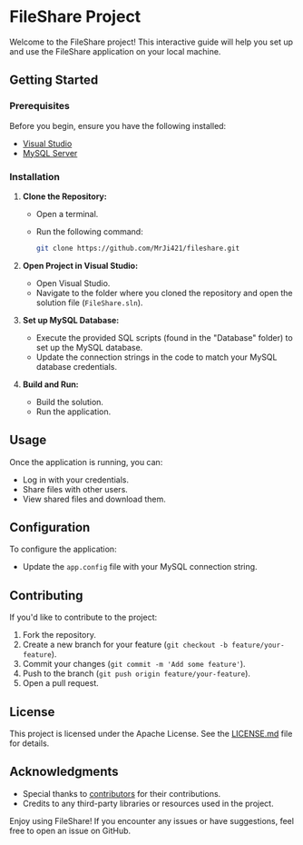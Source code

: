 # FileShare Project

Welcome to the FileShare project! This interactive guide will help you set up and use the FileShare application on your local machine.

## Getting Started

### Prerequisites

Before you begin, ensure you have the following installed:

- [Visual Studio](https://visualstudio.microsoft.com/downloads/)
- [MySQL Server](https://dev.mysql.com/downloads/)

### Installation

1. **Clone the Repository:** 
   - Open a terminal.
   - Run the following command:

     ```bash
     git clone https://github.com/MrJi421/fileshare.git
     ```

2. **Open Project in Visual Studio:**
   - Open Visual Studio.
   - Navigate to the folder where you cloned the repository and open the solution file (`FileShare.sln`).

3. **Set up MySQL Database:**
   - Execute the provided SQL scripts (found in the "Database" folder) to set up the MySQL database.
   - Update the connection strings in the code to match your MySQL database credentials.

4. **Build and Run:**
   - Build the solution.
   - Run the application.

## Usage

Once the application is running, you can:

- Log in with your credentials.
- Share files with other users.
- View shared files and download them.

## Configuration

To configure the application:

- Update the `app.config` file with your MySQL connection string.

## Contributing

If you'd like to contribute to the project:

1. Fork the repository.
2. Create a new branch for your feature (`git checkout -b feature/your-feature`).
3. Commit your changes (`git commit -m 'Add some feature'`).
4. Push to the branch (`git push origin feature/your-feature`).
5. Open a pull request.

## License

This project is licensed under the Apache License. See the [LICENSE.md](LICENSE) file for details.

## Acknowledgments

- Special thanks to [contributors](CONTRIBUTORS.md) for their contributions.
- Credits to any third-party libraries or resources used in the project.

Enjoy using FileShare! If you encounter any issues or have suggestions, feel free to open an issue on GitHub.
